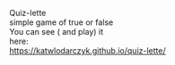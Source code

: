 Quiz-lette <br>
simple game of true or false<br>
You can see ( and play) it <br>
here:<br>
https://katwlodarczyk.github.io/quiz-lette/ <br>

